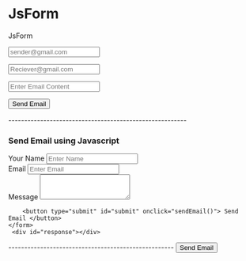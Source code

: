 # JsForm
JsForm

<!DOCTYPE html>
<html lang="en">
<head>
    <meta charset="UTF-8">
    <meta http-equiv="X-UA-Compatible" content="IE=edge">
    <meta name="viewport" content="width=device-width, initial-scale=1.0">
    <title>Send Email</title>
</head>
<body>
  <form method="post" name="Form">
    <p><input type="Email" id="sender" placeholder="sender@gmail.com"></p>
    <p><input type="Email" id="reciever" placeholder="Reciever@gmail.com"></p>
    <p><input type="text" id="content" placeholder="Enter Email Content" id="Message"></p>
    <p><input type="button" value="Send Email" onclick="sendMail()"></p>
  </form>

<script src="http://smtpjs.com/v3/smtp.js"></script>

<script type="text/javascript">
    getData = (elemId) => {
      //getting values from input fields
      return document.getElementById(elemId).value;
    }
    sendMail = () => {
      var sender = getData("sender");
      var receiver = getData("reciever");
      var content = getData("content");
 
      //Sending email
      Email.send({
        Host: "smtp.gmail.com",
        Username: "youremail@gmail.com",
        Password:"anandksdjdsihun",
        To: receiver,
        From: sender,
        Subject: "Check Email Sending",
        Body: content,
      }).then(function (message) {
        alert("Email sent successfully")
      });
    } 
  </script>
</body>
</html>
--------------------------------------------------------



<!DOCTYPE html>
<html>
<head>
    <meta charset="utf-8">
    <title>Send Mail</title>
    <script src="https://code.jquery.com/jquery-3.6.0.min.js"></script>
    <script src="https://smtpjs.com/v3/smtp.js"></script>
</head>
<body>
    <h3> Send Email using Javascript</h3>
    <form action="#" method="post">
        <label for="name">Your Name</label>
        <input type="text" id="name" placeholder="Enter Name"> <br>
        <label for="email">Email</label>
        <input type="email" id="email" placeholder="Enter Email"> <br>
        <label for="message">Message</label>
        <textarea  id="message" placeholder="Enter Message" rows="3"> </textarea>  <br>

        <button type="submit" id="submit" onclick="sendEmail()"> Send Email </button>
    </form>
     <div id="response"></div>
</body>


<script>  
function sendEmail() {
    let name = document.getElementById("name").value;
    let email = document.getElementById("email").value;
    let message = document.getElementById("message").value;
    let finalmessage = `Name : ${name} <br>  Email : ${email} <br>  Message : ${message} <br>`;

    Email.send({
        Host : "smtp.mailtrap.io",
        Username : "username",
        Password : "password",
        To : 'them@website.com',
        From : "you@isp.com",
        Subject : "Mail from website",
        Body : finalmessage
    }).then(
      message => alert(message)
    );
}
</script>


</html>
----------------------------------------------------

<!DOCTYPE html> 
<html> 

<head> 
<title>Send Mail</title> 
<script src= 
	"https://smtpjs.com/v3/smtp.js"> 
</script> 

<script type="text/javascript"> 
	function sendEmail() { 
	Email.send({ 
		Host: "smtp.gmail.com", 
		Username: "sender@email_address.com", 
		Password: "Enter your password", 
		To: 'receiver@email_address.com', 
		From: "sender@email_address.com", 
		Subject: "Sending Email using javascript", 
		Body: "Well that was easy!!", 
	}) 
		.then(function (message) { 
		alert("mail sent successfully") 
		}); 
	} 
</script> 
</head> 

<body> 
<form method="post"> 
	<input type="button" value="Send Email"
		onclick="sendEmail()" /> 
</form> 
</body> 

</html> 
